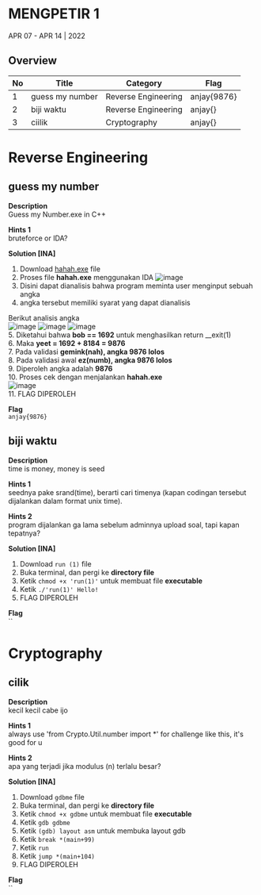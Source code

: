 # MENGPETIR 1
APR 07 - APR 14 | 2022

## Overview

| No | Title               | Category              | Flag
|----|---------------------|-----------------------|----------------------------
| 1  | guess my number | Reverse Engineering | anjay{9876}
| 2  | biji waktu | Reverse Engineering | anjay{}
| 3  | ciilik | Cryptography | anjay{}

# Reverse Engineering 
## guess my number

**Description**  
Guess my Number.exe in C++

**Hints 1**  
bruteforce or IDA?

**Solution [INA]**  
1. Download [hahah.exe](https://github.com/PlasmaRing/CTF-WRITE-UP/blob/e86b2c4bb6a9f7c9d718313e3b95fd3f636960c5/PETIR_1/FILE/%5BREV%5D%20guess%20my%20number/hahah.exe) file
2. Proses file __hahah.exe__ menggunakan IDA
![image](https://user-images.githubusercontent.com/92077284/167343987-ccbd82fd-0f95-4739-b944-9182fb810dec.png)
3. Disini dapat dianalisis bahwa program meminta user menginput sebuah angka
4. angka tersebut memiliki syarat yang dapat dianalisis

Berikut analisis angka  
![image](https://user-images.githubusercontent.com/92077284/167344194-3cad2619-14cc-4c55-8266-dfa2e503db48.png)
![image](https://user-images.githubusercontent.com/92077284/167344212-b606165c-6cf2-418c-9040-39a580a6c8ac.png)
![image](https://user-images.githubusercontent.com/92077284/167344254-bd4beb56-0ff9-479b-83a4-bd0c8e917a5a.png)  
5. Diketahui bahwa __bob == 1692__ untuk menghasilkan return __exit(1)  
6. Maka __yeet = 1692 + 8184 = 9876__  
7. Pada validasi __gemink(nah), angka 9876 lolos__  
8. Pada validasi awal __ez(numb), angka 9876 lolos__  
9. Diperoleh angka adalah __9876__  
10. Proses cek dengan menjalankan __hahah.exe__  
![image](https://user-images.githubusercontent.com/92077284/167345412-aa1dd78c-9172-4878-a95a-abd1af735881.png)  
11. FLAG DIPEROLEH

**Flag**  
`anjay{9876}`


## biji waktu

**Description**  
time is money, money is seed

**Hints 1**  
seednya pake srand(time), berarti cari timenya (kapan codingan tersebut dijalankan dalam format unix time). 

**Hints 2**  
program dijalankan ga lama sebelum adminnya upload soal, tapi kapan tepatnya?

**Solution [INA]**  
1. Download `run (1)` file
2. Buka terminal, dan pergi ke __directory file__
3. Ketik `chmod +x 'run(1)'` untuk membuat file __executable__
4. Ketik `./'run(1)' Hello!`
5. FLAG DIPEROLEH

**Flag**  
``

# Cryptography
## cilik

**Description**  
kecil kecil cabe ijo

**Hints 1**  
always use 'from Crypto.Util.number import *' for challenge like this, it's good for u

**Hints 2**  
apa yang terjadi jika modulus (n) terlalu besar?

**Solution [INA]**  
1. Download `gdbme` file
2. Buka terminal, dan pergi ke __directory file__
3. Ketik `chmod +x gdbme` untuk membuat file __executable__
4. Ketik `gdb gdbme`
5. Ketik `(gdb) layout asm` untuk membuka layout gdb
6. Ketik `break *(main+99)`
7. Ketik `run`
8. Ketik `jump *(main+104)`
9. FLAG DIPEROLEH


**Flag**  
``
